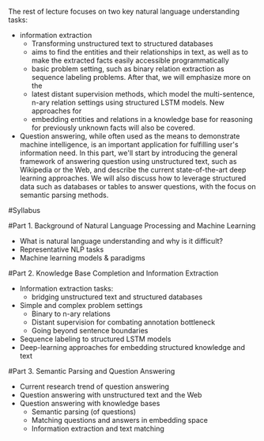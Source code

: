 The rest of lecture focuses on two key natural language understanding tasks:
* information extraction
  * Transforming unstructured text to structured databases
  * aims to find the entities and their relationships in text, as well as to
    make the extracted facts easily accessible programmatically
  * basic problem setting, such as binary relation extraction as sequence
    labeling problems. After that, we will emphasize more on the
  * latest distant supervision methods, which model the multi-sentence, n-ary
    relation settings using structured LSTM models. New approaches for
  * embedding entities and relations in a knowledge base for reasoning for
    previously unknown facts will also be covered.
* Question answering, while often used as the means to demonstrate machine
  intelligence, is an important application for fulfilling user's information
  need. In this part, we'll start by introducing the general framework of
  answering question using unstructured text, such as Wikipedia or the Web, and
  describe the current state-of-the-art deep learning approaches. We will also
  discuss how to leverage structured data such as databases or tables to answer
  questions, with the focus on semantic parsing methods.

#Syllabus

#Part 1. Background of Natural Language Processing and Machine Learning

* What is natural language understanding and why is it difficult?
* Representative NLP tasks
* Machine learning models & paradigms

#Part 2. Knowledge Base Completion and Information Extraction

* Information extraction tasks:
  * bridging unstructured text and structured databases
* Simple and complex problem settings
  * Binary to n-ary relations
  * Distant supervision for combating annotation bottleneck
  * Going beyond sentence boundaries
* Sequence labeling to structured LSTM models
* Deep-learning approaches for embedding structured knowledge and text

#Part 3. Semantic Parsing and Question Answering

* Current research trend of question answering
* Question answering with unstructured text and the Web
* Question answering with knowledge bases
  * Semantic parsing (of questions)
  * Matching questions and answers in embedding space
  * Information extraction and text matching
